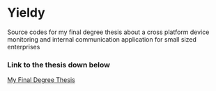 # Yieldy
Source codes for my final degree thesis about a cross platform device monitoring and internal communication application for small sized enterprises
### Link to the thesis down below 
[My Final Degree Thesis](http://diposit.ub.edu/dspace/handle/2445/172170)
